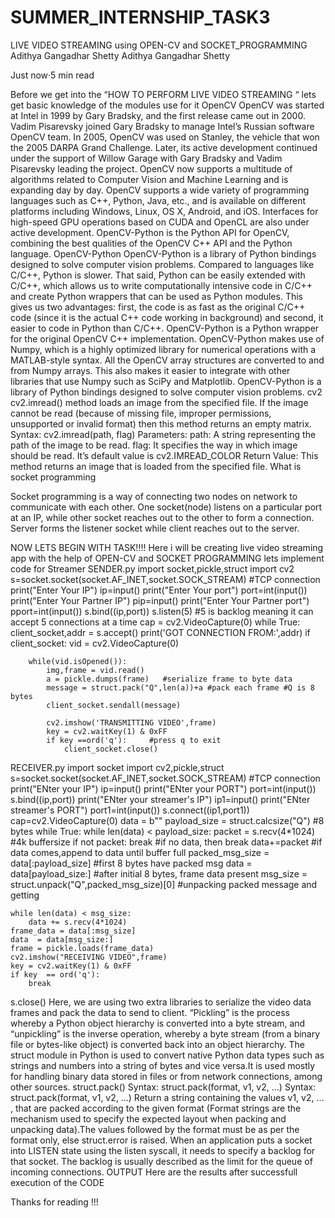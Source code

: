 # SUMMER_INTERNSHIP_TASK3

LIVE VIDEO STREAMING using OPEN-CV and SOCKET_PROGRAMMING
Adithya Gangadhar Shetty
Adithya Gangadhar Shetty

Just now·5 min read





Before we get into the “HOW TO PERFORM LIVE VIDEO STREAMING “ lets get basic knowledge of the modules use for it
OpenCV
OpenCV was started at Intel in 1999 by Gary Bradsky, and the first release came out in 2000. Vadim Pisarevsky joined Gary Bradsky to manage Intel’s Russian software OpenCV team. In 2005, OpenCV was used on Stanley, the vehicle that won the 2005 DARPA Grand Challenge. Later, its active development continued under the support of Willow Garage with Gary Bradsky and Vadim Pisarevsky leading the project. OpenCV now supports a multitude of algorithms related to Computer Vision and Machine Learning and is expanding day by day.
OpenCV supports a wide variety of programming languages such as C++, Python, Java, etc., and is available on different platforms including Windows, Linux, OS X, Android, and iOS. Interfaces for high-speed GPU operations based on CUDA and OpenCL are also under active development.
OpenCV-Python is the Python API for OpenCV, combining the best qualities of the OpenCV C++ API and the Python language.
OpenCV-Python
OpenCV-Python is a library of Python bindings designed to solve computer vision problems.
Compared to languages like C/C++, Python is slower. That said, Python can be easily extended with C/C++, which allows us to write computationally intensive code in C/C++ and create Python wrappers that can be used as Python modules. This gives us two advantages: first, the code is as fast as the original C/C++ code (since it is the actual C++ code working in background) and second, it easier to code in Python than C/C++. OpenCV-Python is a Python wrapper for the original OpenCV C++ implementation.
OpenCV-Python makes use of Numpy, which is a highly optimized library for numerical operations with a MATLAB-style syntax. All the OpenCV array structures are converted to and from Numpy arrays. This also makes it easier to integrate with other libraries that use Numpy such as SciPy and Matplotlib.
OpenCV-Python is a library of Python bindings designed to solve computer vision problems.
cv2
cv2.imread() method loads an image from the specified file. If the image cannot be read (because of missing file, improper permissions, unsupported or invalid format) then this method returns an empty matrix.
Syntax: cv2.imread(path, flag)
Parameters:
path: A string representing the path of the image to be read.
flag: It specifies the way in which image should be read. It’s default value is cv2.IMREAD_COLOR
Return Value: This method returns an image that is loaded from the specified file.
What is socket programming

Socket programming is a way of connecting two nodes on network to communicate with each other. One socket(node) listens on a particular port at an IP, while other socket reaches out to the other to form a connection. Server forms the listener socket while client reaches out to the server.

NOW LETS BEGIN WITH TASK!!!!
Here i will be creating live video streaming app with the help of OPEN-CV and SOCKET PROGRAMMING
lets implement code for Streamer
SENDER.py
import socket,pickle,struct
import cv2
s=socket.socket(socket.AF_INET,socket.SOCK_STREAM)  #TCP connection
print("Enter Your IP")
ip=input()
print("Enter Your port")
port=int(input())
print("Enter Your Partner IP")
pip=input()
print("Enter Your Partner port")
pport=int(input())
s.bind((ip,port))
s.listen(5)  #5 is backlog meaning it can accept 5 connections at a time
cap = cv2.VideoCapture(0)
while True:
    client_socket,addr = s.accept()
    print('GOT CONNECTION FROM:',addr)
    if client_socket:
        vid = cv2.VideoCapture(0)
        
        while(vid.isOpened()):
            img,frame = vid.read()
            a = pickle.dumps(frame)   #serialize frame to byte data
            message = struct.pack("Q",len(a))+a #pack each frame #Q is 8 bytes
            client_socket.sendall(message)
            
            cv2.imshow('TRANSMITTING VIDEO',frame)
            key = cv2.waitKey(1) & 0xFF
            if key ==ord('q'):     #press q to exit
                client_socket.close()
RECEIVER.py
import socket
import cv2,pickle,struct
s=socket.socket(socket.AF_INET,socket.SOCK_STREAM)   #TCP connection
print("ENter your IP")
ip=input()
print("ENter your PORT")
port=int(input())
s.bind((ip,port))
print("ENter your streamer's IP")
ip1=input()
print("ENter streamer's PORT")
port1=int(input())
s.connect((ip1,port1))
cap=cv2.VideoCapture(0)
data = b""
payload_size = struct.calcsize("Q")   #8 bytes
while True:
    while len(data) < payload_size:
        packet = s.recv(4*1024) #4k buffersize
        if not packet: break    #if no data, then break
        data+=packet            #if data comes,append to data until buffer full
    packed_msg_size = data[:payload_size]   #first 8 bytes have packed msg
    data = data[payload_size:]   #after initial 8 bytes, frame data present
    msg_size = struct.unpack("Q",packed_msg_size)[0] #unpacking packed message and getting 
    
    while len(data) < msg_size:            
        data += s.recv(4*1024)
    frame_data = data[:msg_size]
    data  = data[msg_size:]
    frame = pickle.loads(frame_data)
    cv2.imshow("RECEIVING VIDEO",frame)
    key = cv2.waitKey(1) & 0xFF
    if key  == ord('q'):
        break
s.close()
Here, we are using two extra libraries to serialize the video data frames and pack the data to send to client.
“Pickling” is the process whereby a Python object hierarchy is converted into a byte stream, and “unpickling” is the inverse operation, whereby a byte stream (from a binary file or bytes-like object) is converted back into an object hierarchy.
The struct module in Python is used to convert native Python data types such as strings and numbers into a string of bytes and vice versa.It is used mostly for handling binary data stored in files or from network connections, among other sources.
struct.pack()
Syntax: 
struct.pack(format, v1, v2, ...)
Syntax: 
struct.pack(format, v1, v2, ...)
Return a string containing the values v1, v2, … , that are packed according to the given format (Format strings are the mechanism used to specify the expected layout when packing and unpacking data).The values followed by the format must be as per the format only, else struct.error is raised.
When an application puts a socket into LISTEN state using the listen syscall, it needs to specify a backlog for that socket. The backlog is usually described as the limit for the queue of incoming connections.
OUTPUT
Here are the results after successfull execution of the CODE


Thanks for reading !!!
